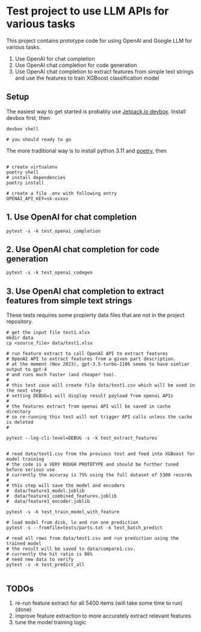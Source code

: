 
# Test project to use LLM APIs for various tasks

This project contains prototype code for using OpenAI and Google LLM for various tasks.

1. Use OpenAI for chat completion
2. Use OpenAI chat completion for code generation
3. Use OpenAI chat completion to extract features from simple text strings and use the features to train XGBoost classification model

## Setup

The easiest way to get started is probably use [Jetpack.io devbox](https://www.jetpack.io/devbox). Install devbox first, then

```shell
devbox shell

# you should ready to go

```

The more traditional way is to install python 3.11 and [poetry](https://python-poetry.org/), then

```shell

# create virtualenv
poetry shell
# install dependencies
poetry install

# create a file .env with following entry
OPENAI_API_KEY=sk-xxxxx

```

## 1. Use OpenAI for chat completion

```shell
pytest -s -k test_openai_completion

```

## 2. Use OpenAI chat completion for code generation

```shell
pytest -s -k test_openai_codegen

```

## 3. Use OpenAI chat completion to extract features from simple text strings

These tests requires some propierty data files that are not in the project repository.

```shell
# get the input file test1.xlsx
mkdir data
cp <source_file> data/test1.xlsx

# run feature extract to call OpenAI API to extract features
# OpenAI API to extract features from a given part description.
# at the moment (Nov 2023), gpt-3.5-turbo-1106 seems to have simliar output to gpt-4
# and runs much faster (and cheaper too).
#
# this test case will create file data/test1.csv which will be used in the next step
# setting DEBUG=1 will display result payload from openai APIs
#
# the features extract from openai API will be saved in cache directory
# so re-running this test will not trigger API calls unless the cache is deleted
#

pytest --log-cli-level=DEBUG -s -k test_extract_features


# read data/test1.csv from the previous test and feed into XGBoost for model training
# the code is a VERY ROUGH PROTOTYPE and should be further tuned before serious use
# currently the accuray is 75% using the full dataset of 5300 records
#
# this step will save the model and encoders
#  data/feature1_model.joblib
#  data/feature1_combined_features.joblib
#  data/feature1_encoder.joblib

pytest -s -k test_train_model_with_feature

# load model from disk, lo and run one prediction
pytest -s --fromfile=tests/parts.txt -k test_batch_predict

# read all rows from data/test1.csv and run prediction using the trained model
# the result will be saved to data/compare1.csv.
# currently the hit ratio is 86%
# need new data to verify
pytest -s -k test_predict_all


```

## TODOs

1. re-run feature extract for all 5400 items (will take some time to run) (done)
2. improve feature extraction to more accurately extract relevant features
3. tune the model training logic
